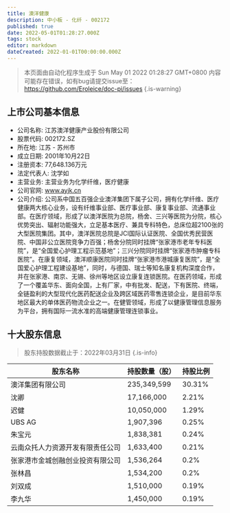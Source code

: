 ```yaml
---
title: 澳洋健康
description: 中小板 - 化纤 - 002172
published: true
date: 2022-05-01T01:28:27.000Z
tags: stock
editor: markdown
dateCreated: 2022-01-01T00:00:00.000Z
---
```


> 本页面由自动化程序生成于 Sun May 01 2022 01:28:27 GMT+0800
> 内容可能存在错误，如有bug请提交issue至：https://github.com/Eroleice/doc-pi/issues
{.is-warning}

## 上市公司基本信息
- 公司名称: 江苏澳洋健康产业股份有限公司
- 股票代码: 002172.SZ
- 所在地: 江苏 - 苏州市
- 成立日期: 2001年10月22日
- 注册资本: 77,648.136万元
- 法定代表人: 沈学如
- 主营业务: 主营业务为化学纤维，医疗健康
- 公司官网: www.ayjk.cn
- 公司介绍: 公司系中国五百强企业澳洋集团下属子公司，拥有化学纤维、医疗健康两大核心业务，设有纤维事业部、医疗事业部、康复事业部、流通事业部。在医疗领域，形成了以澳洋医院为总院，杨舍、三兴等医院为分院，核心优势突出、辐射功能强大，立足基本医疗、兼具专科特色，总床位超2100张的大型医院集团。其中，澳洋医院总院是JCI国际认证医院、全国优秀民营医院、中国非公立医院竞争力百强；杨舍分院同时挂牌“张家港市老年专科医院”，是“全国爱心护理工程示范基地”；三兴分院同时挂牌“张家港市肿瘤专科医院”。在康复领域，澳洋顺康医院同时挂牌“张家港市港城康复医院”，是“全国爱心护理工程建设基地”，同时，与德国、瑞士等知名康复机构深度合作，并在张家港、南京、无锡、徐州等地区设立康复连锁医院。在医药领域，形成了一个覆盖华东、面向全国，上有厂家，中有批发、配送，下有医院、终端，全链盈利的大型现代化医药配送企业及跨区域医药零售连锁企业，是目前华东地区最大的单体医药物流企业之一。在健管领域，形成了以健康管理信息服务为平台，拥有国际一流水准的高端健康管理连锁事业。


## 十大股东信息
> 股东持股数据截止于：2022年03月31日
{.is-info}

| 股东名称 | 持股数量（股） | 持股比例 |
| --- | --- | --- |
| 澳洋集团有限公司 | 235,349,599 | 30.31% |
| 沈卿 | 17,166,000 | 2.21% |
| 迟健 | 10,050,000 | 1.29% |
| UBS   AG | 1,907,396 | 0.25% |
| 朱宝元 | 1,838,381 | 0.24% |
| 云南众托人力资源开发有限责任公司 | 1,633,400 | 0.21% |
| 张家港市金城创融创业投资有限公司 | 1,536,264 | 0.2% |
| 张林昌 | 1,534,200 | 0.2% |
| 刘双成 | 1,510,000 | 0.19% |
| 李九华 | 1,450,000 | 0.19% |





